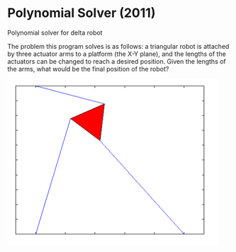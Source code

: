 # Polynomial Solver (2011)
Polynomial solver for delta robot

The problem this program solves is as follows: a triangular robot is attached by three actuator arms to a platform (the X-Y plane), and the lengths of the actuators can be changed to reach a desired position.
Given the lengths of the arms, what would be the final position of the robot?

![robot](screenshot.png)

